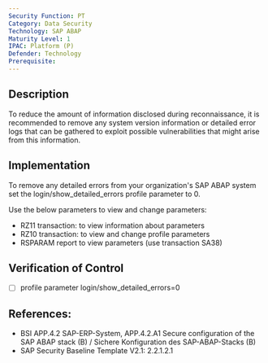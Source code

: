 ```yaml
---
Security Function: PT
Category: Data Security
Technology: SAP ABAP
Maturity Level: 1
IPAC: Platform (P)
Defender: Technology
Prerequisite: 
---
```


## Description

To reduce the amount of information disclosed during reconnaissance, it is recommended to remove any system version information or detailed error logs that can be gathered to exploit possible vulnerabilities that might arise from this information.

## Implementation

To remove any detailed errors from your organization's SAP ABAP system set the login/show_detailed_errors profile parameter to 0.

Use the below parameters to view and change parameters:

- RZ11 transaction: to view information about parameters
- RZ10 transaction: to view and change profile parameters
- RSPARAM report to view parameters (use transaction SA38)


## Verification of Control

- [ ] profile parameter login/show_detailed_errors=0

## References:
- BSI APP.4.2 SAP-ERP-System, APP.4.2.A1 Secure configuration of the SAP ABAP stack (B) / Sichere Konfiguration des SAP-ABAP-Stacks (B)
- SAP Security Baseline Template V2.1: 2.2.1.2.1

